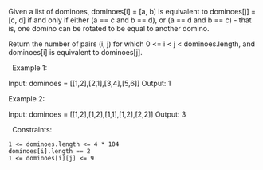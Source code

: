 Given a list of dominoes, dominoes[i] = [a, b] is equivalent to dominoes[j] = [c, d] if and only if either (a == c and b == d), or (a == d and b == c) - that is, one domino can be rotated to be equal to another domino.

Return the number of pairs (i, j) for which 0 <= i < j < dominoes.length, and dominoes[i] is equivalent to dominoes[j].

 
Example 1:

Input: dominoes = [[1,2],[2,1],[3,4],[5,6]]
Output: 1


Example 2:

Input: dominoes = [[1,2],[1,2],[1,1],[1,2],[2,2]]
Output: 3


 
Constraints:


	1 <= dominoes.length <= 4 * 104
	dominoes[i].length == 2
	1 <= dominoes[i][j] <= 9

